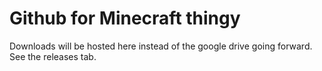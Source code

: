 # Github for Minecraft thingy
Downloads will be hosted here instead of the google drive going forward. See the releases tab.